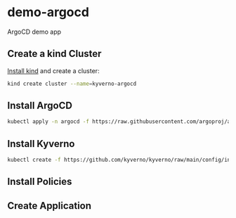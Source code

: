# demo-argocd
ArgoCD demo app

## Create a kind Cluster

[Install kind](https://kind.sigs.k8s.io/) and create a cluster:

```sh
kind create cluster --name=kyverno-argocd
```

## Install ArgoCD

```sh
kubectl apply -n argocd -f https://raw.githubusercontent.com/argoproj/argo-cd/stable/manifests/install.yaml
```

## Install Kyverno

```sh
kubectl create -f https://github.com/kyverno/kyverno/raw/main/config/install-latest-testing.yaml
```

## Install Policies

## Create Application


